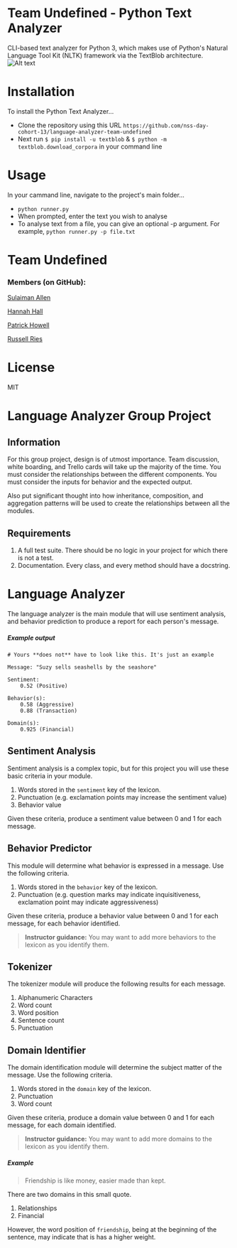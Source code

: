 # Team Undefined - Python Text Analyzer
CLI-based text analyzer for Python 3, which makes use of Python's Natural Language Tool Kit (NLTK) framework via the TextBlob architecture.
![Alt text](http://i.imgur.com/iuCU01F.png)

# Installation
To install the Python Text Analyzer...
  - Clone the repository using this URL ```https://github.com/nss-day-cohort-13/language-analyzer-team-undefined```
  - Next run ```$ pip install -u textblob``` &  ```$ python -m textblob.download_corpora``` in your command line


# Usage
In your cammand line, navigate to the project's main folder...
   - ```python runner.py```
   - When prompted, enter the text you wish to analyse
   - To analyse text from a file, you can give an optional -p argument. For example, ```python runner.py -p file.txt```

# Team Undefined
### Members (on GitHub):
[Sulaiman Allen](https://github.com/sulaiman-allen)

[Hannah Hall](https://github.com/hannahhall)

[Patrick Howell](https://github.com/pbhowelljr)

[Russell Ries](https://github.com/RussellRiesJr)

# License
MIT




# Language Analyzer Group Project

## Information

For this group project, design is of utmost importance. Team discussion, white boarding, and Trello cards will take up the majority of the time. You must consider the relationships between the different components. You must consider the inputs for behavior and the expected output.

Also put significant thought into how inheritance, composition, and aggregation patterns will be used to create the relationships between all the modules.

## Requirements

1. A full test suite. There should be no logic in your project for which there is not a test.
1. Documentation. Every class, and every method should have a docstring.

# Language Analyzer

The language analyzer is the main module that will use sentiment analysis, and behavior prediction to produce a report for each person's message.

##### Example output

```
# Yours **does not** have to look like this. It's just an example

Message: "Suzy sells seashells by the seashore"

Sentiment:
    0.52 (Positive)

Behavior(s):
    0.58 (Aggressive)
    0.88 (Transaction)

Domain(s):
    0.925 (Financial)
```

## Sentiment Analysis

Sentiment analysis is a complex topic, but for this project you will use these basic criteria in your module.

1. Words stored in the `sentiment` key of the lexicon.
1. Punctuation (e.g. exclamation points may increase the sentiment value)
1. Behavior value

Given these criteria, produce a sentiment value between 0 and 1 for each message.

## Behavior Predictor

This module will determine what behavior is expressed in a message. Use the following criteria.

1. Words stored in the `behavior` key of the lexicon.
1. Punctuation (e.g. question marks may indicate inquisitiveness, exclamation point may indicate aggressiveness)

Given these criteria, produce a behavior value between 0 and 1 for each message, for each behavior identified.

> **Instructor guidance:** You may want to add more behaviors to the lexicon as you identify them.

## Tokenizer

The tokenizer module will produce the following results for each message.

1. Alphanumeric Characters
1. Word count
1. Word position
1. Sentence count
1. Punctuation

## Domain Identifier

The domain identification module will determine the subject matter of the message. Use the following criteria.

1. Words stored in the `domain` key of the lexicon.
1. Punctuation
1. Word count

Given these criteria, produce a domain value between 0 and 1 for each message, for each domain identified.

> **Instructor guidance:** You may want to add more domains to the lexicon as you identify them.

##### Example

> Friendship is like money, easier made than kept.

There are two domains in this small quote.

1. Relationships
1. Financial

However, the word position of `friendship`, being at the beginning of the sentence, may indicate that is has a higher weight.


